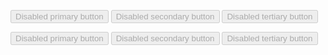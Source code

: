 <button class="au-btn au-btn--block" disabled>Disabled primary button</button>
<button class="au-btn au-btn--secondary au-btn--block" disabled>Disabled secondary button</button>
<button class="au-btn au-btn--tertiary au-btn--block" disabled>Disabled tertiary button</button>

<div class="au-body au-body--dark">
  <button class="au-btn au-btn--dark au-btn--block" disabled>Disabled primary button</button>
  <button class="au-btn au-btn--dark au-btn--secondary au-btn--block" disabled>Disabled secondary button</button>
  <button class="au-btn au-btn--dark au-btn--tertiary au-btn--block" disabled>Disabled tertiary button</button>
</div>
